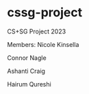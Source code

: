 # cssg-project

CS+SG Project 2023

Members:
Nicole Kinsella

Connor Nagle

Ashanti Craig

Hairum Qureshi